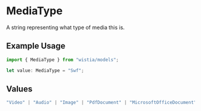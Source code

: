 # MediaType

A string representing what type of media this is.

## Example Usage

```typescript
import { MediaType } from "wistia/models";

let value: MediaType = "Swf";
```

## Values

```typescript
"Video" | "Audio" | "Image" | "PdfDocument" | "MicrosoftOfficeDocument" | "Swf" | "UnknownType"
```